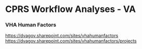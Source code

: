 # CPRS Workflow Analyses - VA


### VHA Human Factors
https://dvagov.sharepoint.com/sites/vhahumanfactors  
https://dvagov.sharepoint.com/sites/vhahumanfactors/projects  
